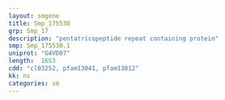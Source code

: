 ```yaml
---
layout: smgene
title: Smp_175530
grp: Smp_17
description: "pentatricopeptide repeat containing protein"
smp: Smp_175530.1
uniprot: "G4VD07"
length:  1653
cdd: "cl03252, pfam13041, pfam13812"
kk: ns
categories: sm
---
```

